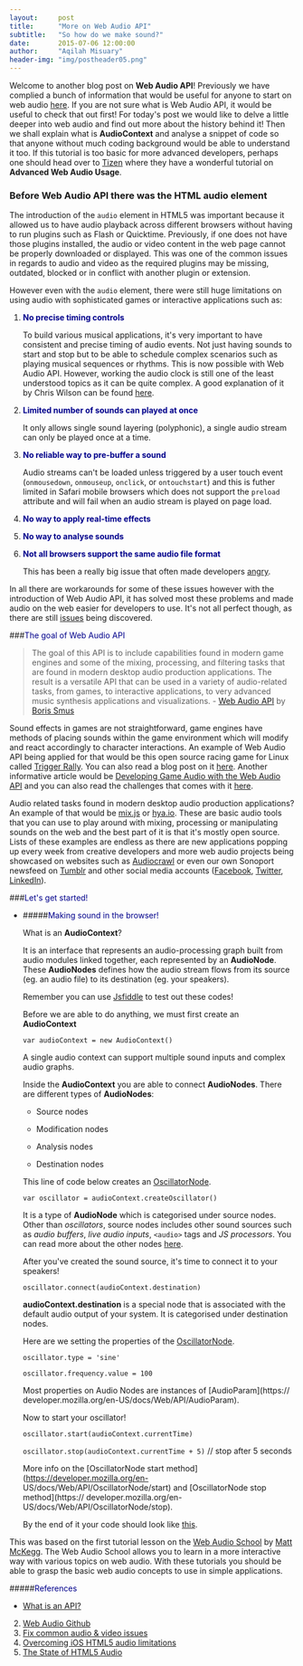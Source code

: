 ```yaml
---
layout:     post
title:      "More on Web Audio API"
subtitle:   "So how do we make sound?"
date:       2015-07-06 12:00:00
author:     "Aqilah Misuary"
header-img: "img/postheader05.png"
---
```


Welcome to another blog post on **Web Audio API**! Previously we have complied a bunch of information that would be useful for anyone to start on web audio
[here](http://sonoport.github.io/2015/06/08/learning-web-audio-api/). If you are not sure what is Web Audio API, it would be useful to check that out first! For today's post we would like to delve a little deeper into web audio and find out more about the history behind it! Then we shall explain what is **AudioContext** and analyse a snippet of code so that anyone without much coding background would be able to understand it too. If this tutorial is too basic for more advanced developers, perhaps one should head over to [Tizen](https://developer.tizen.org/documentation/articles/advanced-web-audio-api-usage) where they have a wonderful tutorial on **Advanced Web Audio Usage**.

<span style="color:darkblue"><h3>Before Web Audio API there was the HTML audio element</h3></span>

The introduction of the `audio` element in HTML5 was important because it allowed us to have audio playback across different browsers without having to run plugins such as Flash or Quicktime. Previously, if one does not have those plugins installed, the audio or video content in the web page cannot be properly downloaded or displayed. This was one of the common issues in regards to audio and video as the required plugins may be missing, outdated, blocked or in conflict with another plugin or extension.

However even with the `audio` element, there were still huge limitations on using audio with sophisticated games or interactive applications such as: 

1. <span style="color:darkblue">**No precise timing controls**</span>

    To build various musical applications, it's very important to have consistent and precise timing of audio events. Not just having sounds to start and stop but to be able to schedule complex scenarios such as playing musical sequences or rhythms. This is now possible with Web Audio API. However, working the audio clock is still one of the least understood topics as it can be quite complex. A good explanation of it by Chris Wilson can be found [here](http://www.html5rocks.com/en/tutorials/audio/scheduling/).

2. <span style="color:darkblue">**Limited number of sounds can played at once**</span>

    It only allows single sound layering (polyphonic), a single audio stream can only be played once at a time.

3. <span style="color:darkblue">**No reliable way to pre-buffer a sound**</span>
    
    Audio streams can't be loaded unless triggered by a user touch event (`onmousedown`, `onmouseup`, `onclick`, or `ontouchstart`) and this is futher limited in Safari mobile browsers which does not support the `preload` attribute and will fail when an audio stream is played on page load.

4. <span style="color:darkblue">**No way to apply real-time effects**</span>

5. <span style="color:darkblue">**No way to analyse sounds**</span>

6. <span style="color:darkblue">**Not all browsers support the same audio file format**</span>

    This has been a really big issue that often made developers [angry](http://phoboslab.org/log/2011/03/the-state-of-html5-audio). 

In all there are workarounds for some of these issues however with the introduction of Web Audio API, it has solved most these problems and made audio on the web easier for developers to use. It's not all perfect though, as there are still [issues](https://github.com/WebAudio/web-audio-api/issues) being discovered.
    
###<span style="color:darkblue">The goal of Web Audio API</span>

> The goal of this API is to include capabilities found in modern game engines and some of the mixing, processing, and filtering tasks that are found in modern desktop audio production applications. The result is a versatile API that can be used in a variety of audio-related tasks, from games, to interactive applications, to very advanced music synthesis applications and visualizations.  - [Web Audio API](http://chimera.labs.oreilly.com/books/1234000001552) by [Boris Smus](https://twitter.com/borismus)

Sound effects in games are not straightforward, game engines have methods of placing sounds within the game environment which will modify and react accordingly to character interactions. An example of Web Audio API being applied for that would be this open source racing game for Linux called [Trigger Rally](https://triggerrally.com/). You can also read a blog post on it [here](http://creativejs.com/2012/03/trigger-rally-online-edition/). Another informative article would be [Developing Game Audio with the Web Audio API](http://www.html5rocks.com/en/tutorials/webaudio/games/) and you can also read the challenges that comes with it [here](http://www.html5rocks.com/en/tutorials/webaudio/fieldrunners/).

Audio related tasks found in modern desktop audio production applications? An example of that would be [mix.js](http://kevvv.in/mix/) or [hya.io](https://hya.io/#/main). These are basic audio tools that you can use to play around with mixing, processing or manipulating sounds on the web and the best part of it is that it's mostly open source. Lists of these examples are endless as there are new applications popping up every week from creative developers and more web audio projects being showcased on websites such as [Audiocrawl](http://audiocrawl.co/) or even our own Sonoport newsfeed on [Tumblr](blog.sonoport.com) and other social media accounts ([Facebook](https://www.facebook.com/sonoport), [Twitter](https://twitter.com/sonoport), [LinkedIn](https://www.linkedin.com/company/sonoport-asia-pte-ltd)).

###<span style="color:darkblue">Let's get started!</span>

- #####<span style="color:darkblue">Making sound in the browser!</span> 

    What is an **AudioContext**?

    It is an interface that represents an audio-processing graph built from audio   modules linked together, each represented by an **AudioNode**. These    **AudioNodes** defines how the audio stream flows from its source (eg. an audio     file) to its destination (eg. your speakers).

    Remember you can use [Jsfiddle](http://jsfiddle.net/) to test out these codes!

    Before we are able to do anything, we must first create an **AudioContext**

    `var audioContext = new AudioContext()`

    A single audio context can support multiple sound inputs and complex audio  graphs.

    Inside the **AudioContext** you are able to connect **AudioNodes**. There are   different types of **AudioNodes**:

    - Source nodes

    - Modification nodes

    - Analysis nodes

    - Destination nodes

    This line of code below creates an [OscillatorNode](https://developer.mozilla.org/en-US/docs/Web/API/OscillatorNode).

    `var oscillator = audioContext.createOscillator()`

    It is a type of **AudioNode**   which is    categorised under source nodes. Other   than *oscillators*, source  nodes includes  other sound sources such as *audio  buffers*, *live audio inputs*, `<audio>` tags and *JS   processors*. You can read more about the other nodes [here](https://developer.mozilla.org/en-US/docs/Web/API/Web_Audio_API).


    After you've created the sound source, it's time to connect it to your speakers! 
    
    `oscillator.connect(audioContext.destination)`

    **audioContext.destination** is a special node that is associated with the  default audio output of your system. It is categorised under destination    nodes.

    Here are we setting the properties of the [OscillatorNode](https://developer.mozilla.org/en-US/docs/Web/API/OscillatorNode).

    `oscillator.type = 'sine'`

    `oscillator.frequency.value = 100`
    
    Most properties on Audio Nodes are instances of [AudioParam](https://   developer.mozilla.org/en-US/docs/Web/API/AudioParam).
    
    Now to start your oscillator!

    `oscillator.start(audioContext.currentTime)`

    `oscillator.stop(audioContext.currentTime + 5)` // stop after 5 seconds

    More info on the [OscillatorNode start method](https://developer.mozilla.org/en-    US/docs/Web/API/OscillatorNode/start) and [OscillatorNode stop method](https:// developer.mozilla.org/en-US/docs/Web/API/OscillatorNode/stop).

    By the end of it your code should look like [this](http://jsfiddle.net/tsuLof5c/). 
    
This was based on the first tutorial lesson on the [Web Audio School](http://mmckegg.github.io/web-audio-school/) by [Matt McKegg](https://twitter.com/mattmckegg). The Web Audio School allows you to learn in a more interactive way with various topics on web audio. With these tutorials you should be able to grasp the basic web audio concepts to use in simple applications.

#####<span style="color:darkblue">References</span>

- [What is an API?](http://www.quora.com/What-is-an-API)
2. [Web Audio Github](http://webaudio.github.io/web-audio-api/)
3. [Fix common audio & video issues](https://support.mozilla.org/en-US/kb/fix-common-audio-and-video-issues)
4. [Overcoming iOS HTML5 audio limitations](http://www.ibm.com/developerworks/library/wa-ioshtml5/)
5. [The State of HTML5 Audio](http://phoboslab.org/log/2011/03/the-state-of-html5-audio)